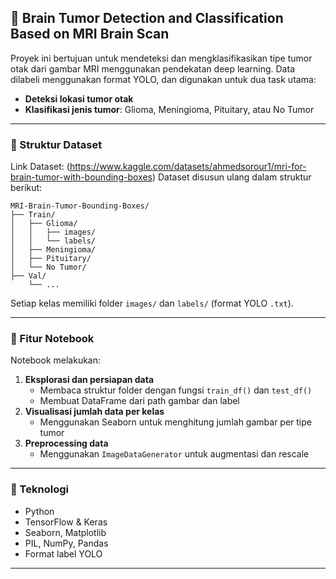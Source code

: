 ## 🧠 Brain Tumor Detection and Classification Based on MRI Brain Scan

Proyek ini bertujuan untuk mendeteksi dan mengklasifikasikan tipe tumor otak dari gambar MRI menggunakan pendekatan deep learning. Data dilabeli menggunakan format YOLO, dan digunakan untuk dua task utama:

- **Deteksi lokasi tumor otak**
- **Klasifikasi jenis tumor**: Glioma, Meningioma, Pituitary, atau No Tumor

---
### 📁 Struktur Dataset

Link Dataset: (https://www.kaggle.com/datasets/ahmedsorour1/mri-for-brain-tumor-with-bounding-boxes)
Dataset disusun ulang dalam struktur berikut:

```
MRI-Brain-Tumor-Bounding-Boxes/
├── Train/
│   ├── Glioma/
│   │   ├── images/
│   │   └── labels/
│   ├── Meningioma/
│   ├── Pituitary/
│   └── No Tumor/
├── Val/
    └── ...
```

Setiap kelas memiliki folder `images/` dan `labels/` (format YOLO `.txt`).

---

### 🚀 Fitur Notebook
Notebook melakukan:

1. **Eksplorasi dan persiapan data**
   - Membaca struktur folder dengan fungsi `train_df()` dan `test_df()`
   - Membuat DataFrame dari path gambar dan label
2. **Visualisasi jumlah data per kelas**
   - Menggunakan Seaborn untuk menghitung jumlah gambar per tipe tumor
3. **Preprocessing data**
   - Menggunakan `ImageDataGenerator` untuk augmentasi dan rescale
---

### 🧪 Teknologi
- Python
- TensorFlow & Keras
- Seaborn, Matplotlib
- PIL, NumPy, Pandas
- Format label YOLO

---
